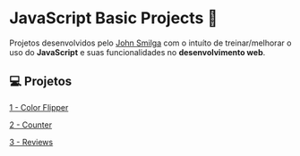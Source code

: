 # JavaScript Basic Projects :robot:


Projetos desenvolvidos pelo [John Smilga](https://github.com/john-smilga) com o intuíto de treinar/melhorar o uso do **JavaScript** e suas funcionalidades no **desenvolvimento web**.  




## :computer: Projetos 

[1 - Color Flipper](https://rafaelhmp.github.io/javascript-basic-projects/1-color-flipper/)

[2 - Counter](https://rafaelhmp.github.io/javascript-basic-projects/2-counter/)

[3 - Reviews](https://rafaelhmp.github.io/javascript-basic-projects/3-reviews/)